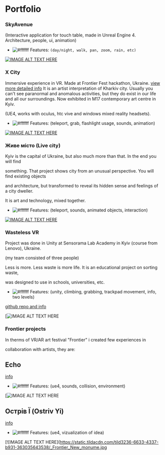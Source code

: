 # Portfolio

### SkyAvenue
(Interactive application for touch table, made in Unreal Engine 4. Architecture, people, ui, animation)

- ![#ffffff](https://placehold.it/15/f03c15/000000?text=+) Features: `(day/night, walk, pan, zoom, rain, etc)`

[![IMAGE ALT TEXT HERE](https://img.youtube.com/vi/WoNcib2gGJE/0.jpg)](https://www.youtube.com/watch?v=WoNcib2gGJE)

### X City
Immersive experience in VR. Made at Frontier Fest hackathon, Ukraine.
[view more detailed info](https://www.frontierfest.com.ua/misto-x/ "X city")
It is an artist interpretation of Kharkiv city. Usually you can't see paranormal
and anomalous activities, but they do exist in our life and all our surroundings.
Now exhibited in M17 contemporary art centre in Kyiv.

(UE4, works with oculus, htc vive and windows mixed reality headsets).

- ![#ffffff](https://placehold.it/15/f03c15/000000?text=+) Features: (teleport, grab, flashlight usage, sounds, animation)

[![IMAGE ALT TEXT HERE](https://img.youtube.com/vi/dwxfbSobQZc/0.jpg)](https://www.youtube.com/watch?v=dwxfbSobQZc&t=188s)

### Живе місто (Live city)

Kyiv is the capital of Ukraine, but also much more than that. In the end you will find

something. That project shows	city from an unusual perspective. You will find existing objects

and architecture, but transformed to reveal its hidden sense and feelings of a city dweller.

It is art and technology, mixed together.

- ![#ffffff](https://placehold.it/15/f03c15/000000?text=+) Features: (teleport, sounds, animated objects, interaction)

[![IMAGE ALT TEXT HERE](https://img.youtube.com/vi/BxhUh1te83g/0.jpg)](https://youtu.be/BxhUh1te83g)

### Wasteless VR

Project was done in Unity at Sensorama Lab Academy in Kyiv (course from Lenovo), Ukraine.

(my team consisted of three people)

Less is more. Less waste is more life. It is an educational project on sorting waste,

was designed to use in schools, universities, etc.

- ![#ffffff](https://placehold.it/15/f03c15/000000?text=+) Features: (unity, climbing, grabbing, trackpad movement, info, two levels)

[github repo and info](https://github.com/DA-NDI/WasteLessVR "Wasteless")

[![IMAGE ALT TEXT HERE](https://github.com/DA-NDI/WasteLessVR/raw/master/screenshots/2.jpeg)

### Frontier projects

In therms of VR/AR art festival "Frontier" i created few experiences in

collaboration with artists, they are:

## Echo

[info](https://www.frontierfest.com.ua/zvuk/ "Echo")

- ![#ffffff](https://placehold.it/15/f03c15/000000?text=+) Features: (ue4, sounds, collision, environment)

[![IMAGE ALT TEXT HERE](https://static.tildacdn.com/tild3534-3866-4830-a137-636466336464/____.jpg)

## Острів Ї (Ostriv Yi)

[info](http://m17.kiev.ua/newmonuments#!/tproduct/130916224-1497456130776 "Ostriv Yi")

- ![#ffffff](https://placehold.it/15/f03c15/000000?text=+) Features: (ue4, vizualization of idea)

[![IMAGE ALT TEXT HERE](https://static.tildacdn.com/tild3236-6633-4337-b931-363035643538/_Frontier_New_monume.jpg
